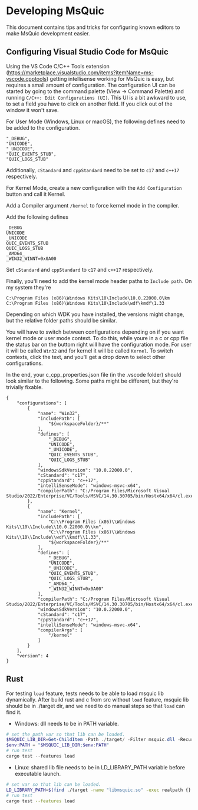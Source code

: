 # Developing MsQuic

This document contains tips and tricks for configuring known editors to make MsQuic development easier.

## Configuring Visual Studio Code for MsQuic

Using the VS Code C/C++ Tools extension (https://marketplace.visualstudio.com/items?itemName=ms-vscode.cpptools)
getting intellisense working for MsQuic is easy, but requires a small amount of configuration. The configuration UI
can be started by going to the command palette (View -> Command Palette) and running `C/C++: Edit Configurations (UI)`.
This UI is a bit awkward to use, to set a field you have to click on another field. If you click out of the window it
won't save.

For User Mode (Windows, Linux or macOS), the following defines need to be added to the configuration.

```
"_DEBUG",
"UNICODE",
"_UNICODE",
"QUIC_EVENTS_STUB",
"QUIC_LOGS_STUB"
```

Additionally, `cStandard` and `cppStandard` need to be set to `c17` and `c++17` respectively.


For Kernel Mode, create a new configuration with the `Add Configuration` button and call it Kernel.

Add a Compiler argument `/kernel` to force kernel mode in the compiler.

Add the following defines

```
_DEBUG
UNICODE
_UNICODE
QUIC_EVENTS_STUB
QUIC_LOGS_STUB
_AMD64_
_WIN32_WINNT=0x0A00
```

Set `cStandard` and `cppStandard` to `c17` and `c++17` respectively.

Finally, you'll need to add the kernel mode header paths to `Include path`. On my system they're

```
C:\Program Files (x86)\Windows Kits\10\Include\10.0.22000.0\km
C:\Program Files (x86)\Windows Kits\10\Include\wdf\kmdf\1.33
```
Depending on which WDK you have installed, the versions might change, but the relative folder paths should be similar.

You will have to switch between configurations depending on if you want kernel mode or user mode context. To do this,
while youre in a c or cpp file the status bar on the buttom right will have the configuration mode. For user it will
be called `Win32` and for kernel it will be called `Kernel`. To switch contexts, click the text, and you'll get a drop
down to select other configurations.



In the end, your c_cpp_properties.json file (in the .vscode folder) should look similar to the following. Some paths might be different, but they're trivially fixable.

```
{
    "configurations": [
        {
            "name": "Win32",
            "includePath": [
                "${workspaceFolder}/**"
            ],
            "defines": [
                "_DEBUG",
                "UNICODE",
                "_UNICODE",
                "QUIC_EVENTS_STUB",
                "QUIC_LOGS_STUB"
            ],
            "windowsSdkVersion": "10.0.22000.0",
            "cStandard": "c17",
            "cppStandard": "c++17",
            "intelliSenseMode": "windows-msvc-x64",
            "compilerPath": "C:/Program Files/Microsoft Visual Studio/2022/Enterprise/VC/Tools/MSVC/14.30.30705/bin/Hostx64/x64/cl.exe"
        },
        {
            "name": "Kernel",
            "includePath": [
                "C:\\Program Files (x86)\\Windows Kits\\10\\Include\\10.0.22000.0\\km",
                "C:\\Program Files (x86)\\Windows Kits\\10\\Include\\wdf\\kmdf\\1.33",
                "${workspaceFolder}/**"
            ],
            "defines": [
                "_DEBUG",
                "UNICODE",
                "_UNICODE",
                "QUIC_EVENTS_STUB",
                "QUIC_LOGS_STUB",
                "_AMD64_",
                "_WIN32_WINNT=0x0A00"
            ],
            "compilerPath": "C:/Program Files/Microsoft Visual Studio/2022/Enterprise/VC/Tools/MSVC/14.30.30705/bin/Hostx64/x64/cl.exe",
            "windowsSdkVersion": "10.0.22000.0",
            "cStandard": "c17",
            "cppStandard": "c++17",
            "intelliSenseMode": "windows-msvc-x64",
            "compilerArgs": [
                "/kernel"
            ]
        }
    ],
    "version": 4
}
```

## Rust
For testing `load` feature, tests needs to be able to load msquic lib dynamically.
After build rust and c from src without `load` feature, msquic lib should be in ./target dir,
and we need to do manual steps so that `load` can find it.
* Windows: dll needs to be in PATH variable.
```ps1
# set the path var so that lib can be loaded.
$MSQUIC_LIB_DIR=Get-ChildItem -Path ./target/ -Filter msquic.dll -Recurse | Select-Object -ExpandProperty DirectoryName -First 1
$env:PATH = "$MSQUIC_LIB_DIR;$env:PATH"
# run test
cargo test --features load
```
* Linux: shared lib file needs to be in LD_LIBRARY_PATH variable before executable launch.
```sh
# set var so that lib can be loaded.
LD_LIBRARY_PATH=$(find ./target -name "libmsquic.so" -exec realpath {} \; | xargs dirname)
# run test
cargo test --features load
```